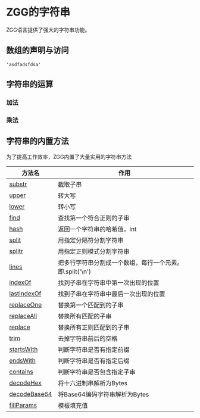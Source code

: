 # ZGG的字符串

ZGG语言提供了强大的字符串功能。

## 数组的声明与访问

```
'asdfadsfdsa'
```

## 字符串的运算

### 加法
### 乘法

## 字符串的内置方法

为了提高工作效率，ZGG内置了大量实用的字符串方法

| 方法名       |       作用 |
|-------------|------|
| [substr](#substr      )      | 截取子串 |
| [upper](#upper       )       | 转大写 |
| [lower](#lower       )       | 转小写 |
| [find](#find        )        | 查找第一个符合正则的子串 |
| [hash](#hash        )        | 返回一个字符串的哈希值，Int |
| [split](#split       )       | 用指定分隔符分割字符串 |
| [splitr](#splitr      )      | 用指定正则模式分割字符串 |
| [lines](#lines       )       | 把多行字符串分割成一个数组，每行一个元素。即.split('\n') |
| [indexOf](#indexOf     )     | 找到子串在字符串中第一次出现的位置 |
| [lastIndexOf](#lastIndexOf ) | 找到子串在字符串中最后一次出现的位置 |
| [replaceOne](#replaceOne  )  | 替换第一个匹配到的子串 |
| [replaceAll](#replaceAll  )  | 替换所有匹配的子串 |
| [replace](#replace     )     | 替换所有正则匹配到的子串 |
| [trim](#trim        )        | 去掉字符串前后的空格 |
| [startsWith](#startsWith  )  | 判断字符串是否有指定前缀 |
| [endsWith](#endsWith    )    | 判断字符串是否有指定后缀 |
| [contains](#contains    )    | 判断字符串是否包含指定子串 |
| [decodeHex](#decodeHex   )   | 将十六进制串解析为Bytes |
| [decodeBase64](#decodeBase64)| 将Base64编码字符串解析为Bytes |
| [fillParams](#fillParams  )  | 模板填充值 |